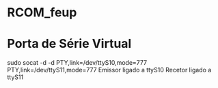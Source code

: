 # RCOM_feup

# Porta de Série Virtual

sudo socat -d  -d  PTY,link=/dev/ttyS10,mode=777   PTY,link=/dev/ttyS11,mode=777
Emissor ligado a ttyS10
Recetor ligado a ttyS11

